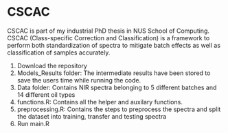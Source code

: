 # CSCAC
CSCAC is part of my industrial PhD thesis in NUS School of Computing. CSCAC (Class-specific Correction and Classification) is a framework to perform both standardization of spectra to mitigate batch effects as well as classification of samples accurately.  

1. Download the repository
2. Models_Results folder: The intermediate results have been stored to save the users time while running the code. 
3. Data folder: Contains NIR spectra belonging to 5 different batches and 14 different oil types
4. functions.R: Contains all the helper and auxilary functions.
5. preprocessing.R: Contains the steps to preprocess the spectra and split the dataset into training, transfer and testing spectra 
7. Run main.R 
